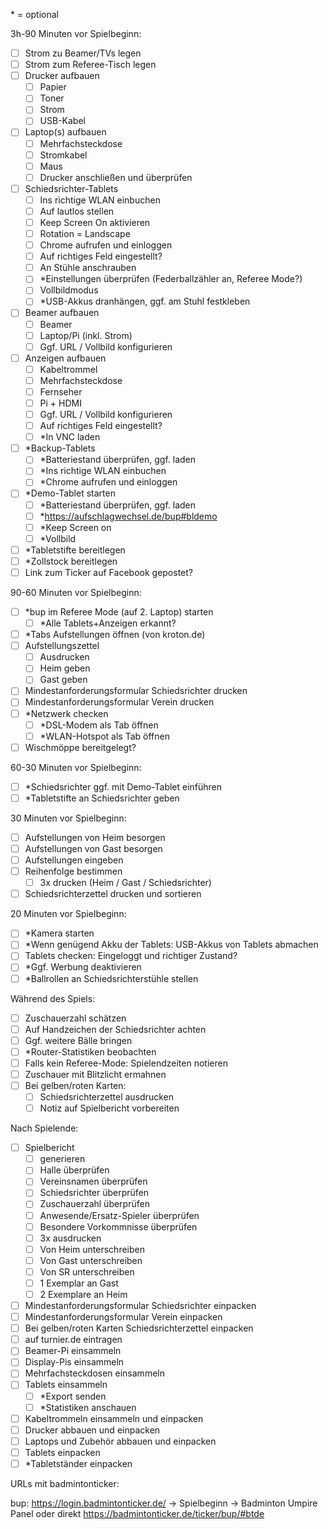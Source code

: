 \* = optional

3h-90 Minuten vor Spielbeginn:

- [ ] Strom zu Beamer/TVs legen
- [ ] Strom zum Referee-Tisch legen
- [ ] Drucker aufbauen
  - [ ] Papier
  - [ ] Toner
  - [ ] Strom
  - [ ] USB-Kabel
- [ ] Laptop(s) aufbauen
  - [ ] Mehrfachsteckdose
  - [ ] Stromkabel
  - [ ] Maus
  - [ ] Drucker anschließen und überprüfen
- [ ] Schiedsrichter-Tablets
  - [ ] Ins richtige WLAN einbuchen
  - [ ] Auf lautlos stellen
  - [ ] Keep Screen On aktivieren
  - [ ] Rotation = Landscape
  - [ ] Chrome aufrufen und einloggen
  - [ ] Auf richtiges Feld eingestellt?
  - [ ] An Stühle anschrauben
  - [ ] *Einstellungen überprüfen (Federballzähler an, Referee Mode?)
  - [ ] Vollbildmodus
  - [ ] *USB-Akkus dranhängen, ggf. am Stuhl festkleben
- [ ] Beamer aufbauen
  - [ ] Beamer
  - [ ] Laptop/Pi (inkl. Strom)
  - [ ] Ggf. URL / Vollbild konfigurieren
- [ ] Anzeigen aufbauen
  - [ ] Kabeltrommel
  - [ ] Mehrfachsteckdose
  - [ ] Fernseher
  - [ ] Pi + HDMI
  - [ ] Ggf. URL / Vollbild konfigurieren
  - [ ] Auf richtiges Feld eingestellt?
  - [ ] *In VNC laden
- [ ] *Backup-Tablets
  - [ ] *Batteriestand überprüfen, ggf. laden
  - [ ] *Ins richtige WLAN einbuchen
  - [ ] *Chrome aufrufen und einloggen
- [ ] *Demo-Tablet starten
  - [ ] *Batteriestand überprüfen, ggf. laden
  - [ ] *https://aufschlagwechsel.de/bup#bldemo
  - [ ] *Keep Screen on
  - [ ] *Vollbild
- [ ] *Tabletstifte bereitlegen
- [ ] *Zollstock bereitlegen
- [ ] Link zum Ticker auf Facebook gepostet?

90-60 Minuten vor Spielbeginn:

- [ ] *bup im Referee Mode (auf 2. Laptop) starten
  - [ ] *Alle Tablets+Anzeigen erkannt?
- [ ] *Tabs Aufstellungen öffnen (von kroton.de)
- [ ] Aufstellungszettel
  - [ ] Ausdrucken
  - [ ] Heim geben
  - [ ] Gast geben
- [ ] Mindestanforderungsformular Schiedsrichter drucken
- [ ] Mindestanforderungsformular Verein drucken
- [ ] *Netzwerk checken
  - [ ] *DSL-Modem als Tab öffnen
  - [ ] *WLAN-Hotspot als Tab öffnen
- [ ] Wischmöppe bereitgelegt?

60-30 Minuten vor Spielbeginn:

- [ ] \*Schiedsrichter ggf. mit Demo-Tablet einführen
- [ ] \*Tabletstifte an Schiedsrichter geben

30 Minuten vor Spielbeginn:

- [ ] Aufstellungen von Heim besorgen
- [ ] Aufstellungen von Gast besorgen
- [ ] Aufstellungen eingeben
- [ ] Reihenfolge bestimmen
  - [ ] 3x drucken (Heim / Gast / Schiedsrichter)
- [ ] Schiedsrichterzettel drucken und sortieren

20 Minuten vor Spielbeginn:

- [ ] *Kamera starten
- [ ] *Wenn genügend Akku der Tablets: USB-Akkus von Tablets abmachen
- [ ] Tablets checken: Eingeloggt und richtiger Zustand?
- [ ] \*Ggf. Werbung deaktivieren
- [ ] \*Ballrollen an Schiedsrichterstühle stellen

Während des Spiels:

- [ ] Zuschauerzahl schätzen
- [ ] Auf Handzeichen der Schiedsrichter achten
- [ ] Ggf. weitere Bälle bringen
- [ ] *Router-Statistiken beobachten
- [ ] Falls kein Referee-Mode: Spielendzeiten notieren
- [ ] Zuschauer mit Blitzlicht ermahnen
- [ ] Bei gelben/roten Karten:
  - [ ] Schiedsrichterzettel ausdrucken
  - [ ] Notiz auf Spielbericht vorbereiten

Nach Spielende:

- [ ] Spielbericht
  - [ ] generieren
  - [ ] Halle überprüfen
  - [ ] Vereinsnamen überprüfen
  - [ ] Schiedsrichter überprüfen
  - [ ] Zuschauerzahl überprüfen
  - [ ] Anwesende/Ersatz-Spieler überprüfen
  - [ ] Besondere Vorkommnisse überprüfen
  - [ ] 3x ausdrucken
  - [ ] Von Heim unterschreiben
  - [ ] Von Gast unterschreiben
  - [ ] Von SR unterschreiben
  - [ ] 1 Exemplar an Gast
  - [ ] 2 Exemplare an Heim
- [ ] Mindestanforderungsformular Schiedsrichter einpacken
- [ ] Mindestanforderungsformular Verein einpacken
- [ ] Bei gelben/roten Karten Schiedsrichterzettel einpacken
- [ ] auf turnier.de eintragen
- [ ] Beamer-Pi einsammeln
- [ ] Display-Pis einsammeln
- [ ] Mehrfachsteckdosen einsammeln
- [ ] Tablets einsammeln
  - [ ] \*Export senden
  - [ ] \*Statistiken anschauen
- [ ] Kabeltrommeln einsammeln und einpacken
- [ ] Drucker abbauen und einpacken
- [ ] Laptops und Zubehör abbauen und einpacken
- [ ] Tablets einpacken
- [ ] \*Tabletständer einpacken

URLs mit badmintonticker:

bup: https://login.badmintonticker.de/ -> Spielbeginn -> Badminton Umpire Panel oder direkt https://badmintonticker.de/ticker/bup/#btde
